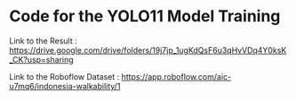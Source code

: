 # Code for the YOLO11 Model Training
Link to the Result : https://drive.google.com/drive/folders/19j7jp_1ugKdQsF6u3qHvVDq4Y0ksK_CK?usp=sharing

Link to the Roboflow Dataset : https://app.roboflow.com/aic-u7mq6/indonesia-walkability/1
